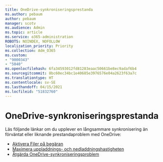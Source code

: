 ```yaml
---
title: OneDrive-synkroniseringsprestanda
ms.author: pebaum
author: pebaum
manager: scotv
ms.audience: Admin
ms.topic: article
ms.service: o365-administration
ROBOTS: NOINDEX, NOFOLLOW
localization_priority: Priority
ms.collection: Adm_O365
ms.custom:
- "9000343"
- "5840"
ms.openlocfilehash: 6fa34593012fd81283eaac50661be8ec9adaf6b4
ms.sourcegitcommit: 8bc60ec34bc1e40685e3976576e04a2623f63a7c
ms.translationtype: HT
ms.contentlocale: sv-SE
ms.lasthandoff: 04/15/2021
ms.locfileid: "51832760"
---
```

# <a name="onedrive-sync-performance"></a>OneDrive-synkroniseringsprestanda

Läs följande länkar om du upplever en långsammare synkronisering än förväntat eller liknande prestandaproblem med OneDrive:

- [Aktivera Filer på begäran](https://support.office.com/article/0e6860d3-d9f3-4971-b321-7092438fb38e)
- [Maximera uppladdnings- och nedladdningshastigheten](https://support.microsoft.com/office/8eeadfb8-501f-406d-997b-98ab6ff67f43?ui=en-us&rs=en-us&ad=us)
- [Åtgärda OneDrive-synkroniseringsproblem](https://support.office.com/article/0899b115-05f7-45ec-95b2-e4cc8c4670b2)
